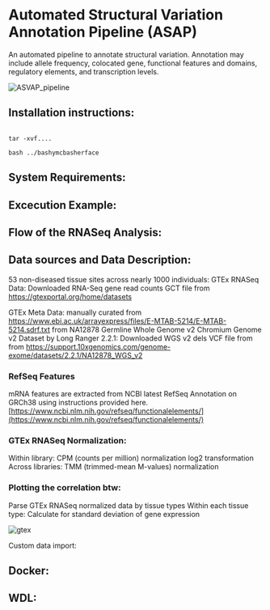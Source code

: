 # Automated Structural Variation Annotation Pipeline (ASAP)

An automated pipeline to annotate structural variation.  Annotation may include allele frequency, colocated gene, functional features and domains, regulatory elements, and transcription levels.

![ASVAP_pipeline](https://github.com/NCBI-Codeathons/ASAP/blob/master/Images/ASVAP.png)

## Installation instructions:

``` git clone this

tar -xvf....

bash ../bashymcbasherface 

```

## System Requirements:

## Excecution Example:
## Flow of the RNASeq Analysis:

## Data sources and Data Description:
53 non-diseased tissue sites across nearly 1000 individuals:
 GTEx RNASeq Data: Downloaded RNA-Seq gene read counts GCT file from https://gtexportal.org/home/datasets
 
 GTEx Meta Data: manually curated from https://www.ebi.ac.uk/arrayexpress/files/E-MTAB-5214/E-MTAB-5214.sdrf.txt
from NA12878 Germline Whole Genome v2 Chromium Genome v2 Dataset by Long Ranger 2.2.1:
 Downloaded WGS v2 dels VCF file from from https://support.10xgenomics.com/genome-exome/datasets/2.2.1/NA12878_WGS_v2
### RefSeq Features
mRNA features are extracted from NCBI latest RefSeq Annotation on GRCh38 using instructions provided here.
[https://www.ncbi.nlm.nih.gov/refseq/functionalelements/](https://www.ncbi.nlm.nih.gov/refseq/functionalelements/)

### GTEx RNASeq Normalization:
Within library:
 CPM (counts per million) normalization
 log2 transformation
Across libraries:
 TMM (trimmed-mean M-values) normalization
### 
### Plotting the correlation btw:
Parse GTEx RNASeq normalized data by tissue types
Within each tissue type:
 Calculate for standard deviation of gene expression 
 
![gtex](https://github.com/NCBI-Codeathons/ASAP/blob/master/Images/RNAseq_team4.jpg)
 
Custom data import:

## Docker:

## WDL:


